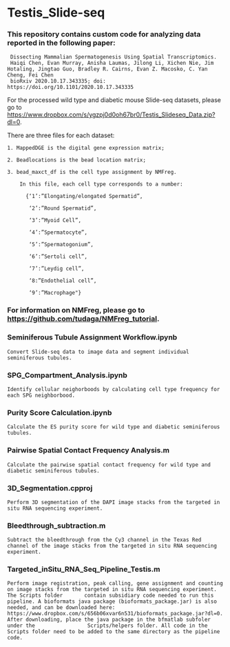 # Testis_Slide-seq

### This repository contains custom code for analyzing data reported in the following paper:
     
     Dissecting Mammalian Spermatogenesis Using Spatial Transcriptomics.
     Haiqi Chen, Evan Murray, Anisha Laumas, Jilong Li, Xichen Nie, Jim Hotaling, Jingtao Guo, Bradley R. Cairns, Evan Z. Macosko, C. Yan Cheng, Fei Chen
     bioRxiv 2020.10.17.343335; doi: https://doi.org/10.1101/2020.10.17.343335

For the processed wild type and diabetic mouse Slide-seq datasets, please go to https://www.dropbox.com/s/ygzpj0d0oh67br0/Testis_Slideseq_Data.zip?dl=0.
   
   There are three files for each dataset:
    
    1. MappedDGE is the digital gene expression matrix;
    
    2. Beadlocations is the bead location matrix;
    
    3. bead_maxct_df is the cell type assignment by NMFreg.
        
        In this file, each cell type corresponds to a number:
          
          {‘1’:”Elongating/elongated Spermatid”, 
           
           ‘2’:”Round Spermatid”,
           
           ‘3’:”Myoid Cell”,
           
           ‘4’:”Spermatocyte”, 
           
           ‘5’:”Spermatogonium”,
           
           ‘6’:”Sertoli cell”, 
           
           ‘7’:”Leydig cell”, 
           
           ‘8:”Endothelial cell”, 
           
           ‘9’:”Macrophage"}

### For information on NMFreg, please go to https://github.com/tudaga/NMFreg_tutorial.

### Seminiferous Tubule Assignment Workflow.ipynb 
   
    Convert Slide-seq data to image data and segment individual seminiferous tubules.
   
### SPG_Compartment_Analysis.ipynb

    Identify cellular neighorboods by calculating cell type frequency for each SPG neighborbood.
    
### Purity Score Calculation.ipynb

    Calculate the ES purity score for wild type and diabetic seminiferous tubules. 
    
### Pairwise Spatial Contact Frequency Analysis.m 

    Calculate the pairwise spatial contact frequency for wild type and diabetic seminiferous tubules. 

### 3D_Segmentation.cpproj
    
    Perform 3D segmentation of the DAPI image stacks from the targeted in situ RNA sequencing experiment. 
    
### Bleedthrough_subtraction.m

    Subtract the bleedthrough from the Cy3 channel in the Texas Red channel of the image stacks from the targeted in situ RNA sequencing experiment.

### Targeted_inSitu_RNA_Seq_Pipeline_Testis.m

    Perform image registration, peak calling, gene assignment and counting on image stacks from the targeted in situ RNA sequencing experiment. The Scripts folder       contain subsidiary code needed to run this pipeline. A bioformats java package (bioformats_package.jar) is also needed, and can be downloaded here:                 https://www.dropbox.com/s/656b06xvar6n531/bioformats_package.jar?dl=0. After downloading, place the java package in the bfmatlab subfoler under the                 Scripts/helpers folder. All code in the Scripts folder need to be added to the same directory as the pipeline code. 
